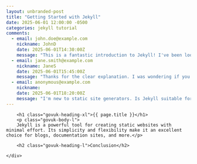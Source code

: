 ```yaml
---
layout: unbranded-post
title: "Getting Started with Jekyll"
date: 2025-06-01 12:00:00 -0500
categories: jekyll tutorial
comments:
  - email: john.doe@example.com
    nickname: JohnD
    date: 2025-06-01T14:30:00Z
    message: "This is a fantastic introduction to Jekyll! I've been looking for something like this for a while."
  - email: jane.smith@example.com
    nickname: JaneS
    date: 2025-06-01T15:45:00Z
    message: "Thanks for the clear explanation. I was wondering if you could elaborate more on collections in a future post?"
  - email: anonymous@example.com
    nickname: 
    date: 2025-06-01T18:20:00Z
    message: "I'm new to static site generators. Is Jekyll suitable for a blog with around 100 posts?"
---
```



<div class="govuk-grid-row">
    <div class="govuk-grid-column-two-thirds">
    	
		<h1 class="govuk-heading-xl">{{ page.title }}</h1>
		<p class="govuk-body-l">
		Jekyll is a powerful tool for creating static websites with minimal effort. Its simplicity and flexibility make it an excellent choice for blogs, documentation sites, and more.</p>

		<h2 class="govuk-heading-l">Conclusion</h2>

    </div>
</div>

